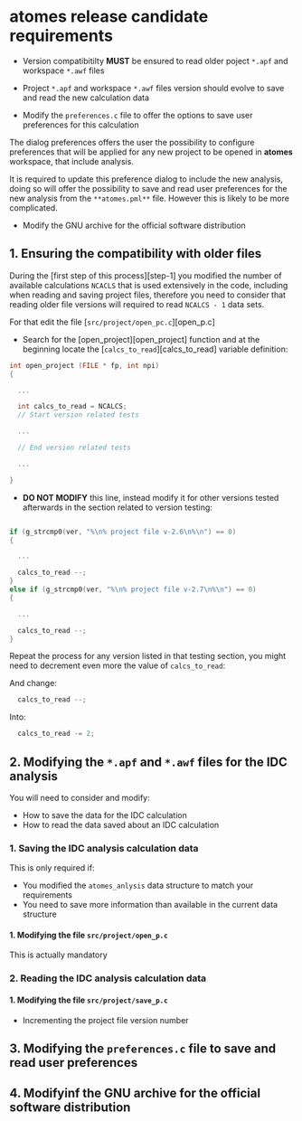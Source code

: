# **atomes** release candidate requirements

  - Version compatibitilty **MUST** be ensured to read older poject `*.apf` and workspace `*.awf` files

  - Project `*.apf` and workspace `*.awf` files version should evolve to save and read the new calculation data

  - Modify the `preferences.c` file to offer the options to save user preferences for this calculation

The dialog preferences offers the user the possibility to configure preferences that will be applied for any new project
to be opened in **atomes** workspace, that include analysis. 

It is required to update this preference dialog to include the new analysis, 
doing so will offer the possibility to save and read user preferences for the new analysis from the `**atomes.pml**` file. 
However this is likely to be more complicated. 

  - Modify the GNU archive for the official software distribution

## 1. Ensuring the compatibility with older files

During the [first step of this process][step-1] you modified the number of available calculations `NCACLS` that is used extensively in the code,
including when reading and saving project files, therefore you need to consider that reading older file versions will required to read 
`NCALCS - 1` data sets. 

For that edit the file [`src/project/open_pc.c`][open_p.c] 

  - Search for the [open_project][open_project] function and at the beginning locate the [`calcs_to_read`][calcs_to_read] variable definition:

  ```C
  int open_project (FILE * fp, int npi)
  {

    ...

    int calcs_to_read = NCALCS;
    // Start version related tests

    ...

    // End version related tests

    ...

  }
  ```
  - **DO NOT MODIFY** this line, instead modify it for other versions tested afterwards in the section related to version testing:

  ```C

  if (g_strcmp0(ver, "%\n% project file v-2.6\n%\n") == 0)  
  {

    ...

    calcs_to_read --;
  }
  else if (g_strcmp0(ver, "%\n% project file v-2.7\n%\n") == 0)
  {

    ...

    calcs_to_read --;
  }
  ```
Repeat the process for any version listed in that testing section, you might need to decrement even more the value of `calcs_to_read`:

And change:
```C
  calcs_to_read --;
```
Into:
```C
  calcs_to_read -= 2;
```

## 2. Modifying the `*.apf` and `*.awf` files for the IDC analysis

You will need to consider and modify:

  - How to save the data for the IDC calculation
  - How to read the data saved about an IDC calculation

### 1. Saving the IDC analysis calculation data

This is only required if: 

  - You modified the `atomes_anlysis` data structure to match your requirements
  - You need to save more information than available in the current data structure

#### 1. Modifying the file `src/project/open_p.c`

This is actually mandatory

### 2. Reading the IDC analysis calculation data 

#### 1. Modifying the file `src/project/save_p.c` 

  - Incrementing the project file version number

### 

## 3. Modifying the `preferences.c` file to save and read user preferences


## 4. Modifyinf the GNU archive for the official software distribution


[atomes_doxygen]:https://slookeur.github.io/atomes-doxygen/index.html
